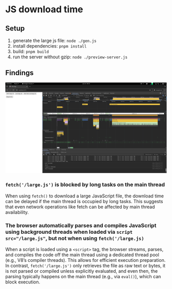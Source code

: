 # JS download time

## Setup

1. generate the large js file: `node ./gen.js`
2. install dependencies: `pnpm install`
3. build: `pnpm build`
4. run the server without gzip: `node ./preview-server.js`

## Findings

![demo](./images/demo.png)

### `fetch('/large.js')` is blocked by long tasks on the main thread

When using `fetch()` to download a large JavaScript file, the download time can be delayed if the main thread is occupied by long tasks. This suggests that even network operations like fetch can be affected by main thread availability.

### The browser automatically parses and compiles JavaScript using background threads when loaded via `script src="/large.js"`, but not when using `fetch('/large.js)`

When a script is loaded using a `<script>` tag, the browser streams, parses, and compiles the code off the main thread using a dedicated thread pool (e.g., V8’s compiler threads). This allows for efficient execution preparation. In contrast, `fetch('/large.js')` only retrieves the file as raw text or bytes, it is not parsed or compiled unless explicitly evaluated, and even then, the parsing typically happens on the main thread (e.g., via `eval()`), which can block execution.
